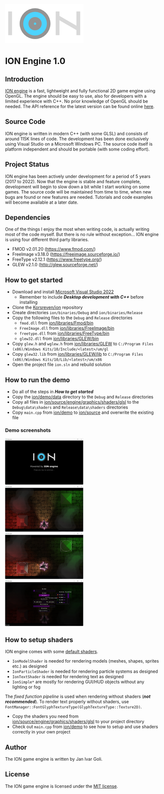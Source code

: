 ![logo](docs/logo.png?raw=true)

# ION Engine 1.0

## Introduction
[ION engine](https://github.com/Korsreven/ion) is a fast, lightweight and fully functional 2D game engine using OpenGL. The engine should be easy to use, also for developers with a limited experience with C++. No prior knowledge of OpenGL should be needed. The API reference for the latest version can be found online [here](https://korsreven.github.io/).

## Source Code
ION engine is written in modern C++ (with some GLSL) and consists of around 115K lines of code. The development has been done exclusively using Visual Studio on a Microsoft Windows PC. The source code itself is platform independent and should be portable (with some coding effort).

## Project Status
ION engine has been actively under development for a period of 5 years (2017 to 2022). Now that the engine is stable and feature complete, development will begin to slow down a bit while I start working on some games. The source code will be maintained from time to time, when new bugs are found or new features are needed. Tutorials and code examples will become available at a later date.

## Dependencies
One of the things I enjoy the most when writing code, is actually writing most of the code myself. But there is no rule without exception... ION engine is using four different third party libraries.
* FMOD v2.01.20 (https://www.fmod.com/)
* FreeImage v3.18.0 (https://freeimage.sourceforge.io/)
* FreeType v2.12.1 (https://www.freetype.org/)
* GLEW v2.1.0 (http://glew.sourceforge.net/)

## How to get started
* Download and install [Microsoft Visual Studio 2022](https://visualstudio.microsoft.com/vs/community/)
    * Remember to include ***Desktop development with C++*** before installing
* Clone the [Korsreven/ion](https://github.com/Korsreven/ion) repository
* Create directories `ion/binaries/Debug` and `ion/binaries/Release`
* Copy the following files to the `Debug` and `Release` directories
    * `fmod.dll` from [ion/libraries/Fmod/bin](libraries/Fmod/bin)
    * `FreeImage.dll` from [ion/libraries/FreeImage/bin](libraries/FreeImage/bin)
    * `freetype.dll` from [ion/libraries/FreeType/bin](libraries/FreeType/bin)
    * `glew32.dll` from [ion/libraries/GLEW/bin](libraries/GLEW/bin)
* Copy `glew.h` and `wglew.h` from [ion/libraries/GLEW](libraries/GLEW) to `C:/Program Files (x86)/Windows Kits/10/Include/<latest>/um/gl`
* Copy `glew32.lib` from [ion/libraries/GLEW/lib](libraries/GLEW/lib) to `C:/Program Files (x86)/Windows Kits/10/Lib/<latest>/um/x86`
* Open the project file `ion.sln` and rebuild solution

## How to run the demo
* Do all of the steps in ***How to get started***
* Copy the [ion/demo/data](demo/data) directory to the `Debug` and `Release` directories
* Copy all files in [ion/source/engine/graphics/shaders/glsl](source/engine/graphics/shaders/glsl) to the `Debug\data\shaders` and `Release\data\shaders` directories
* Copy `main.cpp` from [ion/demo](demo) to [ion/source](source) and overwrite the existing file

### Demo screenshots
<p float="left">
    <a href="demo/screenshots/splash_screen.jpg"><img src="demo/screenshots/splash_screen.jpg" width="256" /></a>
    <a href="demo/screenshots/demo_screen.jpg"><img src="demo/screenshots/demo_screen.jpg" width="256" /></a>
    <a href="demo/screenshots/demo_screen_bounds.jpg"><img src="demo/screenshots/demo_screen_bounds.jpg" width="256" /></a>
    <a href="demo/screenshots/gui_screen.jpg"><img src="demo/screenshots/gui_screen.jpg" width="256" /></a>
</p>

## How to setup shaders
ION engine comes with some [default shaders](source/engine/graphics/shaders/glsl).
* `IonModelShader` is needed for rendering models (meshes, shapes, sprites etc.) as designed
* `IonParticleShader` is needed for rendering particle systems as designed
* `IonTextShader` is needed for rendering text as designed
* `IonSimple*` are mostly for rendering GUI/HUD objects without any lighting or fog

The *fixed function pipeline* is used when rendering without shaders (***not recommended***). To render text properly without shaders, use `FontManager::FontGlyphTextureType(GlyphTextureType::Texture2D)`.
* Copy the shaders you need from [ion/source/engine/graphics/shaders/glsl](source/engine/graphics/shaders/glsl) to your project directory
* Check out `main.cpp` from [ion/demo](demo) to see how to setup and use shaders correctly in your own project

## Author
The ION game engine is written by Jan Ivar Goli.

## License
The ION game engine is licensed under the [MIT license](https://opensource.org/licenses/MIT/).